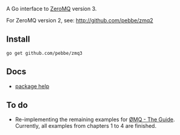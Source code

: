 A Go interface to [ZeroMQ](http://www.zeromq.org/) version 3.

For ZeroMQ version 2, see: http://github.com/pebbe/zmq2

## Install

    go get github.com/pebbe/zmq3

## Docs

 * [package help](http://godoc.org/github.com/pebbe/zmq3)

## To do

 * Re-implementing the remaining examples for [ØMQ - The Guide](http://zguide.zeromq.org/page:all).
   Currently, all examples from chapters 1 to 4 are finished.
